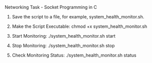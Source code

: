 
 Networking Task - Socket Programming in C
1. Save the script to a file, for example, system_health_monitor.sh.

2. Make the Script Executable:
      chmod +x system_health_monitor.sh
1. Start Monitoring:
        ./system_health_monitor.sh start
2. Stop Monitoring:
        ./system_health_monitor.sh stop
3. Check Monitoring Status:
           ./system_health_monitor.sh status